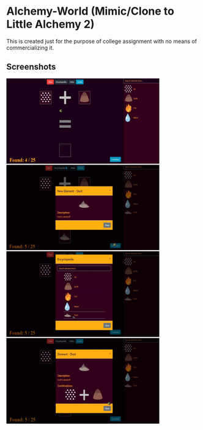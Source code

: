 # Alchemy-World (Mimic/Clone to Little Alchemy 2)
This is created just for the purpose of college assignment with no means of commercializing it.

## Screenshots
<img src="Screenshots/Screenshot1.jpg" width="400">
<img src="Screenshots/Screenshot2.jpg" width="400">
<img src="Screenshots/Screenshot3.jpg" width="400">
<img src="Screenshots/Screenshot4.jpg" width="400">

